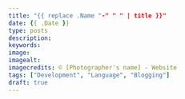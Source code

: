 ```yaml
---
title: "{{ replace .Name "-" " " | title }}"
date: {{ .Date }}
type: posts
description: 
keywords:
image:
imagealt:
imagecredits: © [Photographer's name] - Website
tags: ["Development", "Language", "Blogging"]
draft: true
---
```

[comment]: # ( Post include personal views, articles, tutorials. )
